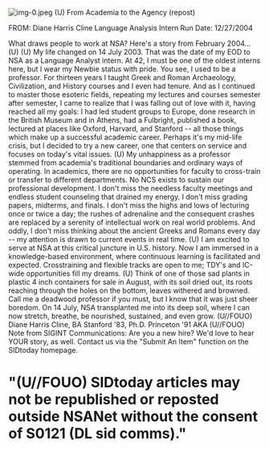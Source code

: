 ![img-0.jpeg](img-0.jpeg)
(U) From Academia to the Agency (repost)

FROM: Diane Harris Cline
Language Analysis Intern
Run Date: 12/27/2004

What draws people to work at NSA? Here's a story from February 2004... (U)
(U) My life changed on 14 July 2003. That was the date of my EOD to NSA as a Language Analyst intern. At 42, I must be one of the oldest interns here, but I wear my Newbie status with pride. You see, I used to be a professor. For thirteen years I taught Greek and Roman Archaeology, Civilization, and History courses and I even had tenure. And as I continued to master those esoteric fields, repeating my lectures and courses semester after semester, I came to realize that I was falling out of love with it, having reached all my goals: I had led student groups to Europe, done research in the British Museum and in Athens, had a Fulbright, published a book, lectured at places like Oxford, Harvard, and Stanford -- all those things which make up a successful academic career. Perhaps it's my mid-life crisis, but I decided to try a new career, one that centers on service and focuses on today's vital issues.
(U) My unhappiness as a professor stemmed from academia's traditional boundaries and ordinary ways of operating. In academics, there are no opportunities for faculty to cross-train or transfer to different departments. No NCS exists to sustain our professional development. I don't miss the needless faculty meetings and endless student counseling that drained my energy. I don't miss grading papers, midterms, and finals. I don't miss the highs and lows of lecturing once or twice a day; the rushes of adrenaline and the consequent crashes are replaced by a serenity of intellectual work on real world problems. And oddly, I don't miss thinking about the ancient Greeks and Romans every day -- my attention is drawn to current events in real time.
(U) I am excited to serve at NSA at this critical juncture in U.S. history. Now I am immersed in a knowledge-based environment, where continuous learning is facilitated and expected. Crosstraining and flexible tracks are open to me; TDY's and IC-wide opportunities fill my dreams.
(U) Think of one of those sad plants in plastic 4 inch containers for sale in August, with its soil dried out, its roots reaching through the holes on the bottom, leaves withered and browned. Call me a deadwood professor if you must, but I know that it was just sheer boredom. On 14 July, NSA transplanted me into its deep soil, where I can now stretch, breathe, be nourished, sustained, and even grow.
(U//FOUO) Diane Harris Cline, BA Stanford '83, Ph.D. Princeton '91 AKA
(U//FOUO) Note from SIGINT Communications: Are you a new hire? We'd love to hear YOUR story, as well. Contact us via the "Submit An Item" function on the SIDtoday homepage.

# "(U//FOUO) SIDtoday articles may not be republished or reposted outside NSANet without the consent of S0121 (DL sid comms)."
